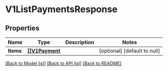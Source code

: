 # V1ListPaymentsResponse

## Properties
Name | Type | Description | Notes
------------ | ------------- | ------------- | -------------
**Items** | [**[]V1Payment**](V1Payment.md) |  | [optional] [default to null]

[[Back to Model list]](../README.md#documentation-for-models) [[Back to API list]](../README.md#documentation-for-api-endpoints) [[Back to README]](../README.md)

